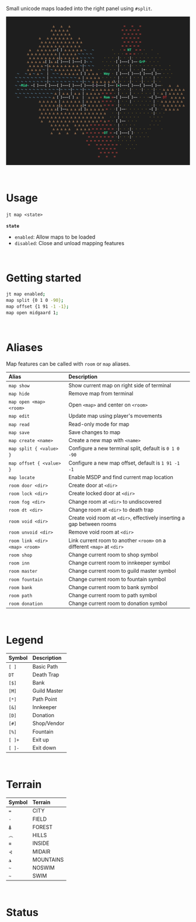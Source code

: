 Small unicode maps loaded into the right panel using `#split`. 

![](https://github.com/jedimud/jtin/blob/main/docs/map.png)

<br/> 

# Usage

`jt map <state>`

**`state`**
* `enabled`: Allow maps to be loaded
* `disabled`: Close and unload mapping features

<br/> 

# Getting started

```sh
jt map enabled;
map split {0 1 0 -90};
map offset {1 91 -1 -1}; 
map open midgaard 1;
```

<br/> 

# Aliases

Map features can be called with `room` or `map` aliases.

| Alias                          | Description |
| :----------------------------- | :---------- |
| `map show`                     | Show current map on right side of terminal |
| `map hide`                     | Remove map from terminal |
| `map open <map> <room>`        | Open `<map>` and center on `<room>` |
| `map edit`                     | Update map using player's movements |
| `map read`                     | Read-only mode for map |
| `map save`                     | Save changes to map |
| `map create <name>`            | Create a new map with `<name>` |
| `map split { <value> }`        | Configure a new terminal split, default is `0 1 0 -90` |
| `map offset { <value> }`       | Configure a new map offset, default is `1 91 -1 -1` |
| `map locate`                   | Enable MSDP and find current map location |
| `room door <dir>`              | Create door at `<dir>` |
| `room lock <dir>`              | Create locked door at `<dir>` |
| `room fog <dir>`               | Change room at `<dir>` to undiscovered |
| `room dt <dir>`                | Change room at `<dir>` to death trap |
| `room void <dir>`              | Create void room at `<dir>`, effectively inserting a gap between rooms |
| `room unvoid <dir>`            | Remove void room at `<dir>` |
| `room link <dir> <map> <room>` | Link current room to another `<room>` on a different `<map>` at `<dir>` |
| `room shop`                    | Change current room to shop symbol |
| `room inn`                     | Change current room to innkeeper symbol |
| `room master`                  | Change current room to guild master symbol |
| `room fountain`                | Change current room to fountain symbol |
| `room bank`                    | Change current room to bank symbol |
| `room path`                    | Change current room to path symbol |
| `room donation`                | Change current room to donation symbol |

<br/> 

# Legend

| Symbol              | Description   |
| :------------------ | :------------ |
| `[ ]`               | Basic Path    |
| `DT`                | Death Trap    |
| `[$]`               | Bank          |
| `[M]`               | Guild Master  |
| `[*]`               | Path Point    |
| `[&]`               | Innkeeper     |
| `[D]`               | Donation      |
| `[#]`               | Shop/Vendor   |
| `[%]`               | Fountain      |
| `[ ]+`              | Exit up       |
| `[ ]-`              | Exit down     |

<br/>

# Terrain

| Symbol | Terrain |
| :----- | :------ |
| `=` | CITY |
| `·` | FIELD |
| `⍋` | FOREST |
| `︵` | HILLS |
| `≡` | INSIDE |
| `⊰` | MIDAIR |
| `◮` | MOUNTAINS |
| `~` | NOSWIM |
| `~` | SWIM |

<br/> 

# Status

